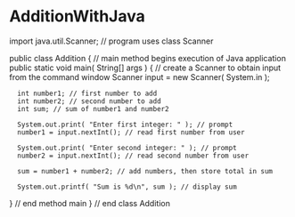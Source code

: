 AdditionWithJava
================


import java.util.Scanner; // program uses class Scanner

public class Addition 
{
   // main method begins execution of Java application
   public static void main( String[] args )
   {
      // create a Scanner to obtain input from the command window
      Scanner input = new Scanner( System.in );

      int number1; // first number to add
      int number2; // second number to add
      int sum; // sum of number1 and number2

      System.out.print( "Enter first integer: " ); // prompt 
      number1 = input.nextInt(); // read first number from user

      System.out.print( "Enter second integer: " ); // prompt 
      number2 = input.nextInt(); // read second number from user

      sum = number1 + number2; // add numbers, then store total in sum

      System.out.printf( "Sum is %d\n", sum ); // display sum
   } // end method main
} // end class Addition
